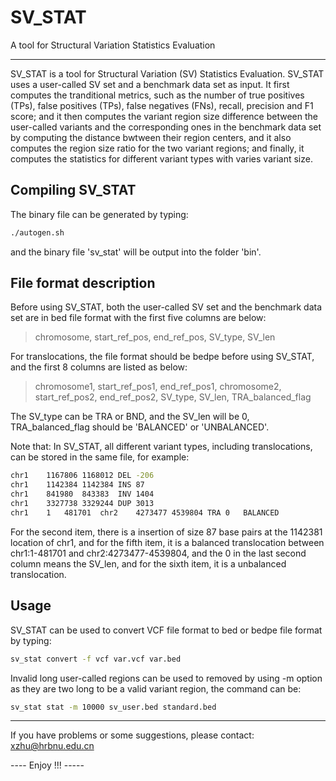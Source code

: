 # SV_STAT
A tool for Structural Variation Statistics Evaluation

-------------------
SV_STAT is a tool for Structural Variation (SV) Statistics Evaluation. SV_STAT uses a user-called SV set and a benchmark data set as input. It first computes the tranditional metrics, such as the number of true positives (TPs), false positives (TPs), false negatives (FNs), recall, precision and F1 score; and it then computes the variant region size difference between the user-called variants and the corresponding ones in the benchmark data set by computing the distance bwtween their region centers, and it also computes the region size ratio for the two variant regions; and finally, it computes the statistics for different variant types with varies variant size.


## Compiling SV_STAT

The binary file can be generated by typing:
```sh
./autogen.sh
```
and the binary file 'sv_stat' will be output into the folder 'bin'.

## File format description

Before using SV_STAT, both the user-called SV set and the benchmark data set are in bed file format with the first five columns are below:

>    chromosome,	start_ref_pos,	end_ref_pos,	SV_type,	SV_len

For translocations, the file format should be bedpe before using SV_STAT, and the first 8 columns are listed as below:
>    chromosome1,	start_ref_pos1,	end_ref_pos1,	chromosome2,	start_ref_pos2,	end_ref_pos2,	SV_type,	SV_len,	TRA_balanced_flag

The SV_type can be TRA or BND, and the SV_len will be 0, TRA_balanced_flag should be 'BALANCED' or 'UNBALANCED'.

Note that: In SV_STAT, all different variant types, including translocations, can be stored in the same file, for example:
```sh
chr1	1167806	1168012	DEL	-206
chr1	1142384	1142384	INS	87
chr1	841980	843383	INV	1404
chr1	3327738	3329244	DUP	3013
chr1	1	481701	chr2	4273477	4539804	TRA	0	BALANCED

```		
For the second item, there is a insertion of size 87 base pairs at the 1142381 location of chr1, and for the fifth item, it is a balanced translocation between chr1:1-481701 and chr2:4273477-4539804, and the 0 in the last second column means the SV_len, and for the sixth item, it is a unbalanced translocation.


## Usage

SV_STAT can be used to convert VCF file format to bed or bedpe file format by typing:
```sh
sv_stat convert -f vcf var.vcf var.bed 
```

Invalid long user-called regions can be used to removed by using -m option as they are two long to be a valid variant region, the command can be:
```sh
sv_stat stat -m 10000 sv_user.bed standard.bed 
```

------------------------------------------------------------------------------
If you have problems or some suggestions, please contact: xzhu@hrbnu.edu.cn

---- Enjoy !!! -----

